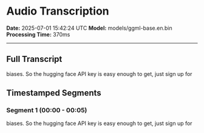 # Audio Transcription

**Date:** 2025-07-01 15:42:24 UTC
**Model:** models/ggml-base.en.bin
**Processing Time:** 370ms

---

## Full Transcript

biases. So the hugging face API key is easy enough to get, just sign up for

## Timestamped Segments

### Segment 1 (00:00 - 00:05)

 biases. So the hugging face API key is easy enough to get, just sign up for

